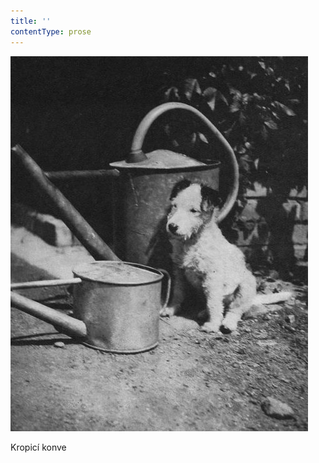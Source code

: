 ```yaml
---
title: ''
contentType: prose
---
```


![dasenka_fotky_028](./resources/dasenka_fotky_028.jpg)  

Kropicí konve
